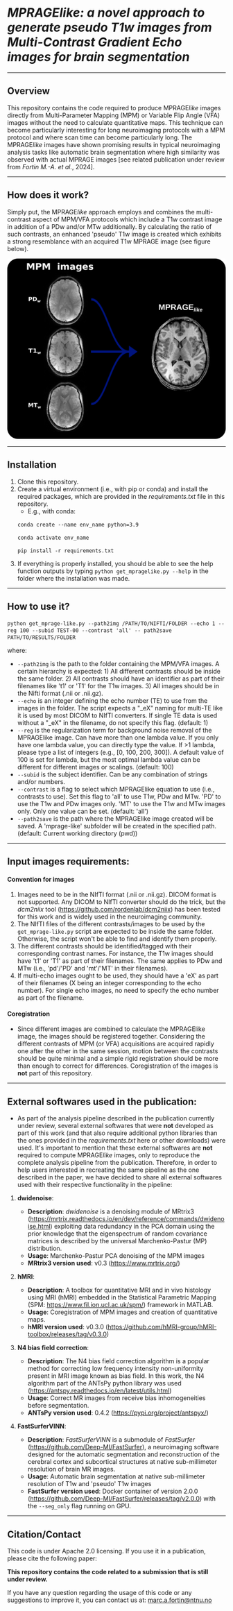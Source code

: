 # *MPRAGElike: a novel approach to generate pseudo T1w images from Multi-Contrast Gradient Echo images for brain segmentation* 

---

## Overview

This repository contains the code required to produce MPRAGE*like* images directly from Multi-Parameter Mapping (MPM) or Variable Flip Angle (VFA) images without the need to calculate quantitative maps. This technique can become particularly interesting for long neuroimaging protocols with a MPM 
protocol and where scan time can become particularly long. The MPRAGE*like* images have shown promising results in typical neuroimaging analysis tasks like automatic brain segmentation where high similarity was observed with actual MPRAGE images [see related publication under review from *Fortin 
M.-A. et al.*, 2024]. 

---

## How does it work?

Simply put, the MPRAGE*like* approach employs and combines the multi-contrast aspect of MPM/VFA protocols which include a T1w contrast image in addition of a PDw and/or MTw additionally. By calculating the ratio of such contrasts, an enhanced 'pseudo' T1w image is created which exhibits a strong 
resemblance with an acquired T1w MPRAGE image (see figure below). 

![Figure to show an example MPRAGElike image](fig-for-repo.png)

---

## Installation

1. Clone this repository.
2. Create a virtual environment (i.e., with pip or conda) and install the required packages, which are provided in the *requirements.txt* file in this repository.
   - E.g., with conda:
   ```
   conda create --name env_name python=3.9
   ```
   ```
   conda activate env_name 
   ```
   ```
   pip install -r requirements.txt
   ```
3. If everything is properly installed, you should be able to see the help function outputs by typing ```python get_mpragelike.py --help``` in the folder where the installation was made.  

---

## How to use it?

```
python get_mprage-like.py --path2img /PATH/TO/NIFTI/FOLDER --echo 1 --reg 100 --subid TEST-00 --contrast 'all' -- path2save PATH/TO/RESULTS/FOLDER 
```

where: 

- `--path2img` is the path to the folder containing the MPM/VFA images. A certain hierarchy is expected: 1) All different contrasts should be inside the same folder. 2) All contrasts should have an identifier as part of their filenames like 't1' or 'T1' for the T1w images. 3) All images should be 
  in the Nifti format (.nii or .nii.gz).
- `--echo` is an integer defining the echo number (TE) to use from the images in the folder. The script expects a "_eX" naming for multi-TE like it is used by most DICOM to NIfTI converters. If single TE data is used without a "_eX" in the filename, do not specify this flag. (default: 1)
- `--reg` is the regularization term for background noise removal of the MPRAGElike image. Can have more than one lambda value. If you only have one lambda value, you can directly type the value. If >1 lambda, please  type a list of integers (e.g., [0, 100, 200, 300]). A default value of 
  100 is set for lambda, but the most optimal lambda value can be different for different images or scalings. (default: 100)
- `--subid` is the subject identifier. Can be any combination of strings and/or numbers. 
- `--contrast` is a flag to select which MPRAGElike equation to use (i.e., contrasts to use). Set this flag to 'all' to use T1w, PDw and MTw. 'PD' to use the T1w and PDw images only. 'MT' to use the T1w and MTw images only.  Only one value can be set. (default: 'all')
- `--path2save` is the path where the MPRAGElike image created will be saved. A 'mprage-like' subfolder will be created in the specified path. (default: Current working directory (pwd))

---

## Input images requirements:

#### Convention for images

  1) Images need to be in the NIfTI format (.nii or .nii.gz). DICOM format is not supported. Any DICOM to NIfTI converter should do the trick, but the *dcm2niix* tool (https://github.com/rordenlab/dcm2niix) has been tested for this work and is widely used in the neuroimaging community. 
  2) The NIfTI files of the different contrasts/images to be used by the ```get_mprage-like.py``` script are expected to be inside the same folder. Otherwise, the script won't be able to find and identify them properly.
  3) The different contrasts should be identified/tagged with their corresponding contrast names. For instance, the T1w images should have 't1' or 'T1' as part of their filenames. The same applies to PDw and MTw (i.e., 'pd'/'PD' and 'mt'/'MT' in their filenames).
  4) If multi-echo images ought to be used, they should have a 'eX' as part of their filenames (X being an integer corresponding to the echo number). For single echo images, no need to specify the echo number as part of the filename.

#### Coregistration

- Since different images are combined to calculate the MPRAGElike image, the images should be registered together. Considering the different contrasts of MPM (or VFA) acquisitions are acquired rapidly one after the other in the 
  same session, motion between the contrasts should be quite minimal and a simple rigid registration should be more than enough to correct for differences. Coregistration of the images is **not** part of this repository. 

---

## External softwares used in the publication:

- As part of the analysis pipeline described in the publication currently under review, several external softwares that were **not** developed as part of this work (and that also require additional python libraries than the ones provided in the *requirements.txt* here or other downloads) were used. It's important to mention that these external softwares are **not** required to compute MPRAGE*like* images, only to reproduce the complete analysis pipeline from the publication.
  Therefore, in order to help users interested in recreating the same pipeline as the one described in the paper, we have decided to share all external softwares used with their respective functionality in the pipeline: 

1) **dwidenoise**:
    
   - **Description**: *dwidenoise* is a denoising module of MRtrix3 (https://mrtrix.readthedocs.io/en/dev/reference/commands/dwidenoise.html) exploiting data redundancy in the PCA domain using the prior knowledge that the eigenspectrum of random covariance matrices is described by the universal Marchenko-Pastur (MP) distribution.
   - **Usage**: Marchenko-Pastur PCA denoising of the MPM images
   - **MRtrix3 version used**: v0.3 (https://www.mrtrix.org/)

2) **hMRI**:

   - **Description**: A toolbox for quantitative MRI and in vivo histology using MRI (hMRI) embedded in the Statistical Parametric Mapping (SPM: https://www.fil.ion.ucl.ac.uk/spm/) framework in MATLAB.
   - **Usage**: Coregistration of MPM images and creation of quantitative maps.
   - **hMRI version used**: v0.3.0 (https://github.com/hMRI-group/hMRI-toolbox/releases/tag/v0.3.0)

3) **N4 bias field correction**:

   - **Description**: The N4 bias field correction algorithm is a popular method for correcting low frequency intensity non-uniformity present in MRI image known as bias field. In this work, the N4 algorithm part of the ANTsPy python library was used (https://antspy.readthedocs.io/en/latest/utils.html) 
   - **Usage**: Correct MR images from receive bias inhomogeneities before segmentation.
   - **ANTsPy version used**: 0.4.2 (https://pypi.org/project/antspyx/)

4) **FastSurferVINN**:

   - **Description**: *FastSurferVINN* is a submodule of *FastSurfer* (https://github.com/Deep-MI/FastSurfer), a neuroimaging software designed for the automatic segmentation and reconstruction of the cerebral cortex and subcortical structures at native sub-millimeter resolution of brain MR images.
   - **Usage**: Automatic brain segmentation at native sub-millimeter resolution of T1w and 'pseudo' T1w images
   - **FastSurfer version used**: Docker container of version 2.0.0 (https://github.com/Deep-MI/FastSurfer/releases/tag/v2.0.0) with the `--seg_only` flag running on GPU. 

---

## Citation/Contact

This code is under Apache 2.0 licensing.
If you use it in a publication, please cite the following paper:

**This repository contains the code related to a submission that is still under review.**

If you have any question regarding the usage of this code or any suggestions to improve it, you can contact us at: marc.a.fortin@ntnu.no



